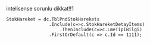 intelisense sorunlu dikkat!!1

````
StokHareket = dc.TblPndStokHarekets
                .Include(c=>c.StokHareketDetayItems)
                    .ThenInclude(c=>c.LmeTipiBilgi)
                .FirstOrDefault(c => c.Id == 1111);
                
 ````
